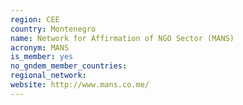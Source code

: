 ```yaml
---
region: CEE
country: Montenegro
name: Network for Affirmation of NGO Sector (MANS)
acronym: MANS
is_member: yes
no_gndem_member_countries: 
regional_network: 
website: http://www.mans.co.me/ 
---
```

